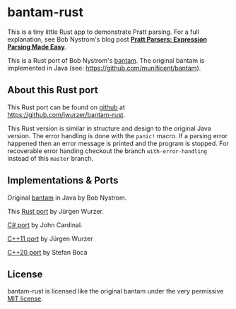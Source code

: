 bantam-rust
===========

This is a tiny little Rust app to demonstrate Pratt parsing. For a full
explanation, see Bob Nystrom's blog post [**Pratt Parsers: Expression Parsing Made Easy**][blog].

[blog]: http://journal.stuffwithstuff.com/2011/03/19/pratt-parsers-expression-parsing-made-easy/

This is a Rust port of Bob Nystrom's [bantam][java].
The original bantam is implemented in Java (see: https://github.com/munificent/bantam).

[java]: https://github.com/munificent/bantam

## About this Rust port

This Rust port can be found on [github][rust] at https://github.com/jwurzer/bantam-rust.

[rust]: https://github.com/jwurzer/bantam-rust

This Rust version is similar in structure and design to the original Java version.
The error handling is done with the `panic!` macro. If a parsing error happened then
an error message is printed and the program is stopped. For recoverable error
handing checkout the branch `with-error-handling` instead of this `master` branch.

## Implementations & Ports

Original [bantam](https://github.com/munificent/bantam) in Java by Bob Nystrom.

This [Rust port](https://github.com/jwurzer/bantam-rust) by Jürgen Wurzer.

[C# port](https://github.com/jfcardinal/BantamCs) by John Cardinal.

[C++11 port](https://github.com/jwurzer/bantam-cpp) by Jürgen Wurzer

[C++20 port](https://github.com/stefanboca/bantam-cpp) by Stefan Boca

## License

bantam-rust is licensed like the original bantam under the very permissive [MIT license](LICENSE).
